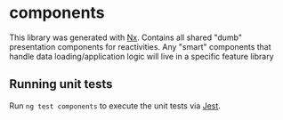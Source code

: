 # components

This library was generated with [Nx](https://nx.dev).
Contains all shared "dumb" presentation components for reactivities. Any "smart" components that handle data loading/application logic will live in a specific feature library

## Running unit tests

Run `ng test components` to execute the unit tests via [Jest](https://jestjs.io).
